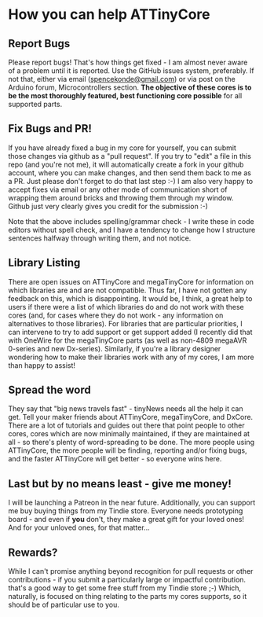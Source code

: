 # How you can help ATTinyCore

## Report Bugs

Please report bugs! That's how things get fixed - I am almost never aware of a problem until it is reported. Use the GitHub issues system, preferably. If not that, either via email (spencekonde@gmail.com) or via post on the Arduino forum, Microcontrollers section. **The objective of these cores is to be the most thoroughly featured, best functioning core possible** for all supported parts.

## Fix Bugs and PR!

If you have already fixed a bug in my core for yourself, you can submit those changes via github as a "pull request". If you try to "edit" a file in this repo (and you're not me), it will automatically create a fork in your github account, where you can make changes, and then send them back to me as a PR. Just please don't forget to do that last step :-) I am also very happy to accept fixes via email or any other mode of communication short of wrapping them around bricks and throwing them through my window. Github just very clearly gives you credit for the submission :-)

Note that the above includes spelling/grammar check - I write these in code editors without spell check, and I have a tendency to change how I structure sentences halfway through writing them, and not notice.

## Library Listing

There are open issues on ATTinyCore and megaTinyCore for information on which libraries are and are not compatible. Thus far, I have not gotten any feedback on this, which is disappointing. It would be, I think, a great help to users if there were a list of which libraries do and do not work with these cores (and, for cases where they do not work - any information on alternatives to those libraries). For libraries that are particular priorities, I can intervene to try to add support or get support added (I recently did that with OneWire for the megaTinyCore parts (as well as non-4809 megaAVR 0-series and new Dx-series). Similarly, if you're a library designer wondering how to make their libraries work with any of my cores, I am more than happy to assist!

## Spread the word

They say that "big news travels fast" - tinyNews needs all the help it can get. Tell your maker friends about ATTinyCore, megaTinyCore, and DxCore. There are a lot of tutorials and guides out there that point people to other cores, cores which are now minimally maintained, if they are maintained at all - so there's plenty of word-spreading to be done. The more people using ATTinyCore, the more people will be finding, reporting and/or fixing bugs, and the faster ATTinyCore will get better - so everyone wins here.

## Last but by no means least - give me money!

I will be launching a Patreon in the near future. Additionally, you can support me buy buying things from my Tindie store. Everyone needs prototyping board - and even if **you** don't, they make a great gift for your loved ones! And for your unloved ones, for that matter...

## Rewards?

While I can't promise anything beyond recognition for pull requests or other contributions - if you submit a particularly large or impactful contribution. that's a good way to get some free stuff from my Tindie store ;-) Which, naturally, is focused on thing relating to the parts my cores supports, so it should be of particular use to you.
